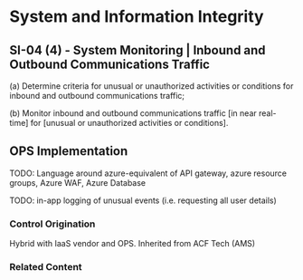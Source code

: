 # System and Information Integrity
## SI-04 (4) - System Monitoring | Inbound and Outbound Communications Traffic

(a) Determine criteria for unusual or unauthorized activities or conditions for inbound and outbound communications traffic;

(b) Monitor inbound and outbound communications traffic [in near real-time] for [unusual or unauthorized activities or conditions].

## OPS Implementation

TODO: Language around azure-equivalent of API gateway, azure resource groups, Azure WAF, Azure Database

TODO: in-app logging of unusual events (i.e. requesting all user details)

### Control Origination

Hybrid with IaaS vendor and OPS. Inherited from ACF Tech (AMS)

### Related Content
